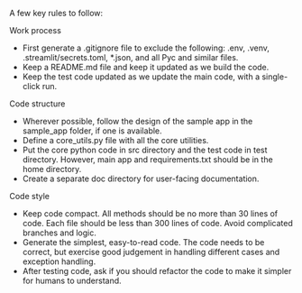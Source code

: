 A few key rules to follow:

Work process
* First generate a .gitignore file to exclude the following: .env, .venv, .streamlit/secrets.toml, *.json, and all Pyc and similar files.
* Keep a README.md file and keep it updated as we build the code.
* Keep the test code updated as we update the main code, with a single-click run.

Code structure
* Wherever possible, follow the design of the sample app in the sample_app folder, if one is available.
* Define a core_utils.py file with all the core utilities.
* Put the core python code in src directory and the test code in test directory. However, main app and requirements.txt should be in the home directory.
* Create a separate doc directory for user-facing documentation.

Code style
* Keep code compact. All methods should be no more than 30 lines of code. Each file should be less than 300 lines of code. Avoid complicated branches and logic.
* Generate the simplest, easy-to-read code. The code needs to be correct, but exercise good judgement in handling different cases and exception handling. 
* After testing code, ask if you should refactor the code to make it simpler for humans to understand.


